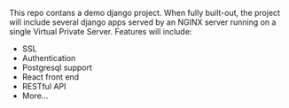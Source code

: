This repo contans a demo django project. When fully built-out, the project will include several django apps served by an NGINX server running on a single Virtual Private Server. Features will include:
* SSL
* Authentication
* Postgresql support
* React front end
* RESTful API
* More...
